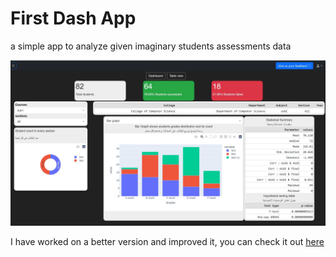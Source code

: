 # First Dash App
a simple app to analyze given imaginary students assessments data


![screenshot](https://github.com/NafieAlhilaly/first-dash-app/blob/master/screenshots/Screenshot%202021-10-21%20175450.jpg)

I have worked on a better version and improved it, you can check it out [here](https://measuring-and-evaluating-app.herokuapp.com/)

